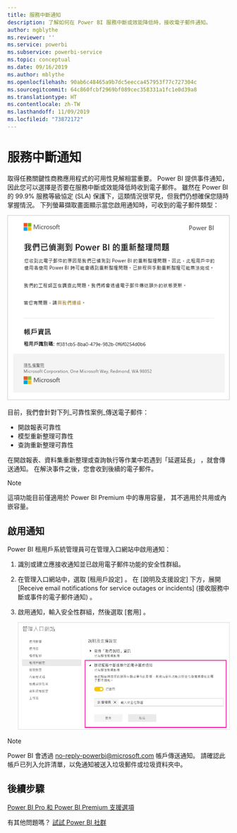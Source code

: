 ```yaml
---
title: 服務中斷通知
description: 了解如何在 Power BI 服務中斷或效能降低時，接收電子郵件通知。
author: mgblythe
ms.reviewer: ''
ms.service: powerbi
ms.subservice: powerbi-service
ms.topic: conceptual
ms.date: 09/16/2019
ms.author: mblythe
ms.openlocfilehash: 90ab6c48465a9b7dc5eecca457953f77c727304c
ms.sourcegitcommit: 64c860fcbf2969bf089cec358331a1fc1e0d39a8
ms.translationtype: HT
ms.contentlocale: zh-TW
ms.lasthandoff: 11/09/2019
ms.locfileid: "73872172"
---
```

# <a name="service-interruption-notifications"></a>服務中斷通知

取得任務關鍵性商務應用程式的可用性見解相當重要。 Power BI 提供事件通知，因此您可以選擇是否要在服務中斷或效能降低時收到電子郵件。 雖然在 Power BI 的 99.9% 服務等級協定 (SLA) 保護下，這類情況很罕見，但我們仍想確保您隨時掌握情況。 下列螢幕擷取畫面顯示當您啟用通知時，可收到的電子郵件類型：

![重新整理通知電子郵件](media/service-interruption-notifications/refresh-notification-email.png)

目前，我們會針對下列_可靠性案例_傳送電子郵件：

- 開啟報表可靠性
- 模型重新整理可靠性
- 查詢重新整理可靠性

在開啟報表、資料集重新整理或查詢執行等作業中若遇到「延遲延長」  ，就會傳送通知。 在解決事件之後，您會收到後續的電子郵件。

> [!NOTE]
> 這項功能目前僅適用於 Power BI Premium 中的專用容量， 其不適用於共用或內嵌容量。

## <a name="enable-notifications"></a>啟用通知

Power BI 租用戶系統管理員可在管理入口網站中啟用通知：

1. 識別或建立應接收通知並已啟用電子郵件功能的安全性群組。

1. 在管理入口網站中，選取 [租用戶設定]  。 在 [說明及支援設定]  下方，展開 [Receive email notifications for service outages or incidents] \(接收服務中斷或事件的電子郵件通知\)  。

1. 啟用通知，輸入安全性群組，然後選取 [套用]  。

    ![啟用服務通知](media/service-interruption-notifications/enable-notifications.png)

> [!NOTE]
> Power BI 會透過 no-reply-powerbi@microsoft.com 帳戶傳送通知。 請確認此帳戶已列入允許清單，以免通知被送入垃圾郵件或垃圾資料夾中。

## <a name="next-steps"></a>後續步驟

[Power BI Pro 和 Power BI Premium 支援選項](service-support-options.md)

有其他問題嗎？ [試試 Power BI 社群](https://community.powerbi.com/)
